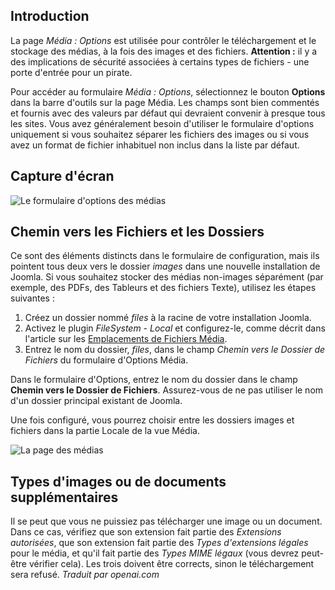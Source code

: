 <!-- Filename: J4.x:Media:_Options / Display title: Médias : Options -->

## Introduction

La page *Média : Options* est utilisée pour contrôler le téléchargement et le stockage des médias, à la fois des images et des fichiers. **Attention :** il y a des implications de sécurité associées à certains types de fichiers - une porte d'entrée pour un pirate.

Pour accéder au formulaire *Média : Options*, sélectionnez le bouton **Options** dans la barre d'outils sur la page Média. Les champs sont bien commentés et fournis avec des valeurs par défaut qui devraient convenir à presque tous les sites. Vous avez généralement besoin d'utiliser le formulaire d'options uniquement si vous souhaitez séparer les fichiers des images ou si vous avez un format de fichier inhabituel non inclus dans la liste par défaut.

## Capture d'écran

![Le formulaire d'options des médias](../../../en/images/media/media-options.png)

## Chemin vers les Fichiers et les Dossiers

Ce sont des éléments distincts dans le formulaire de configuration, mais ils pointent tous deux vers le dossier *images* dans une nouvelle installation de Joomla. Si vous souhaitez stocker des médias non-images séparément (par exemple, des PDFs, des Tableurs et des fichiers Texte), utilisez les étapes suivantes :

1. Créez un dossier nommé *files* à la racine de votre installation Joomla.
2. Activez le plugin *FileSystem - Local* et configurez-le, comme décrit dans l'article sur les [Emplacements de Fichiers Média](jdocmanual?article=user/media/media-file-locations).
3. Entrez le nom du dossier, *files*, dans le champ *Chemin vers le Dossier de Fichiers* du formulaire d'Options Média.

Dans le formulaire d'Options, entrez le nom du dossier dans le champ **Chemin vers le Dossier de Fichiers**. Assurez-vous de ne pas utiliser le nom d'un dossier principal existant de Joomla.

Une fois configuré, vous pourrez choisir entre les dossiers images et fichiers dans la partie Locale de la vue Média.

![La page des médias](../../../en/images/media/media-sample-data-cassiopeia.png)

## Types d'images ou de documents supplémentaires

Il se peut que vous ne puissiez pas télécharger une image ou un document. Dans ce cas, vérifiez que son extension fait partie des *Extensions autorisées*, que son extension fait partie des *Types d'extensions légales* pour le média, et qu'il fait partie des *Types MIME légaux* (vous devrez peut-être vérifier cela). Les trois doivent être corrects, sinon le téléchargement sera refusé.
*Traduit par openai.com*

